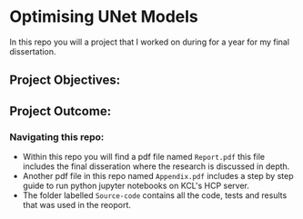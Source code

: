 # Optimising UNet Models
In this repo you will a project that I worked on during for a year for my final dissertation. 

## Project Objectives:


## Project Outcome:


### Navigating this repo:
- Within this repo you will find a pdf file named `Report.pdf` this file includes the final disseration where the research is discussed in depth.
- Another pdf file in this repo named `Appendix.pdf` includes a step by step guide to run python jupyter notebooks on KCL's HCP server.
- The folder labelled `Source-code` contains all the code, tests and results that was used in the reoport.
